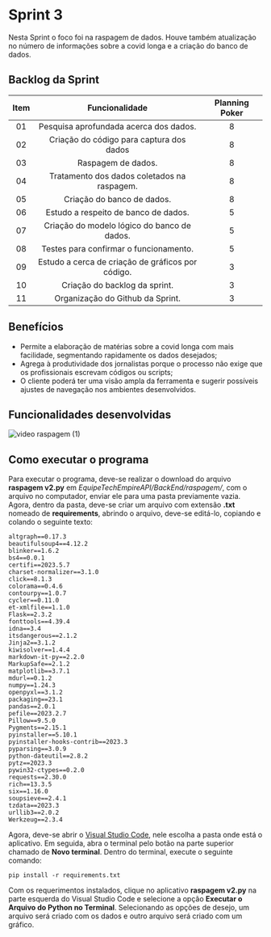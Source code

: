 # Sprint 3

Nesta Sprint o foco foi na raspagem de dados. Houve também atualização no número de informações sobre a covid longa e a criação do banco de dados.

## Backlog da Sprint
| Item | Funcionalidade | Planning Poker |
| :--: | :--------------: | :-------------: |
|  01  | Pesquisa aprofundada acerca dos dados. | 8 |
|  02  | Criação do código para captura dos dados | 8 |
|  03  | Raspagem de dados. | 8 |
|  04  | Tratamento dos dados coletados na raspagem. | 8 |
|  05  | Criação do banco de dados. | 8 |
|  06  | Estudo a respeito de banco de dados. | 5 |
|  07  | Criação do modelo lógico do banco de dados. | 5 |
|  08  | Testes para confirmar o funcionamento. | 5 |
|  09  | Estudo a cerca de criação de gráficos por código. | 3 |
|  10  | Criação do backlog da sprint. | 3 |
|  11  | Organização do Github da Sprint. | 3 |

## Benefícios
* Permite a elaboração de matérias sobre a covid longa com mais facilidade, segmentando rapidamente os dados desejados;
* Agrega à produtividade dos jornalistas porque o processo não exige que os profissionais escrevam códigos ou scripts;
* O cliente poderá ter uma visão ampla da ferramenta e sugerir possíveis ajustes de navegação nos ambientes desenvolvidos.

## Funcionalidades desenvolvidas
![video raspagem (1)](https://github.com/APIEquipe/EquipeTechEmpireAPI/assets/112987836/fde190fa-cad3-45e9-a94a-ca002e7c63fb)

## Como executar o programa

  Para executar o programa, deve-se realizar o download do arquivo **raspagem v2.py** em *EquipeTechEmpireAPI/BackEnd/raspagem/*, com o arquivo no computador, enviar ele para uma pasta previamente vazia. Agora, dentro da pasta, deve-se criar um arquivo com extensão **.txt** nomeado de **requirements**, abrindo o arquivo, deve-se editá-lo, copiando e colando o seguinte texto:

```
altgraph==0.17.3
beautifulsoup4==4.12.2
blinker==1.6.2
bs4==0.0.1
certifi==2023.5.7
charset-normalizer==3.1.0
click==8.1.3
colorama==0.4.6
contourpy==1.0.7
cycler==0.11.0
et-xmlfile==1.1.0
Flask==2.3.2
fonttools==4.39.4
idna==3.4
itsdangerous==2.1.2
Jinja2==3.1.2
kiwisolver==1.4.4
markdown-it-py==2.2.0
MarkupSafe==2.1.2
matplotlib==3.7.1
mdurl==0.1.2
numpy==1.24.3
openpyxl==3.1.2
packaging==23.1
pandas==2.0.1
pefile==2023.2.7
Pillow==9.5.0
Pygments==2.15.1
pyinstaller==5.10.1
pyinstaller-hooks-contrib==2023.3
pyparsing==3.0.9
python-dateutil==2.8.2
pytz==2023.3
pywin32-ctypes==0.2.0
requests==2.30.0
rich==13.3.5
six==1.16.0
soupsieve==2.4.1
tzdata==2023.3
urllib3==2.0.2
Werkzeug==2.3.4
```

  Agora, deve-se abrir o [Visual Studio Code](https://code.visualstudio.com/download), nele escolha a pasta onde está o aplicativo. Em seguida, abra o terminal pelo botão na parte superior chamado de **Novo terminal**. Dentro do terminal, execute o seguinte comando:
  
```
pip install -r requirements.txt
```

  Com os requerimentos instalados, clique no aplicativo **raspagem v2.py** na parte esquerda do Visual Studio Code e selecione a opção **Executar o Arquivo do Python no Terminal**. Selecionando as opções de desejo, um arquivo será criado com os dados e outro arquivo será criado com um gráfico.

